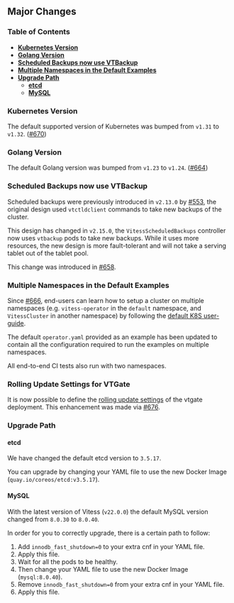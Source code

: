 ## Major Changes

### Table of Contents

- **[Kubernetes Version](#k8s-version)**
- **[Golang Version](#go-version)**
- **[Scheduled Backups now use VTBackup](#vtbackup-scheduled-backups)**
- **[Multiple Namespaces in the Default Examples](#multiple-namespaces)**
- **[Upgrade Path](#upgrade-path)**
  - **[etcd](#etcd-upgrade-path)**
  - **[MySQL](#mysql-upgrade-path)**

### <a id="k8s-version"/>Kubernetes Version</a>

The default supported version of Kubernetes was bumped from `v1.31` to `v1.32`. ([#670](https://github.com/planetscale/vitess-operator/pull/670))

### <a id="go-version"/>Golang Version</a>

The default Golang version was bumped from `v1.23` to `v1.24`. ([#664](https://github.com/planetscale/vitess-operator/pull/664))


### <a id="vtbackup-scheduled-backups"/>Scheduled Backups now use VTBackup</a>

Scheduled backups were previously introduced in `v2.13.0` by [#553](https://github.com/planetscale/vitess-operator/pull/553),
the original design used `vtctldclient` commands to take new backups of the cluster.

This design has changed in `v2.15.0`, the `VitessScheduledBackups` controller now uses `vtbackup` pods to take
new backups. While it uses more resources, the new design is more fault-tolerant and will not take a serving tablet out of the tablet pool.

This change was introduced in [#658](https://github.com/planetscale/vitess-operator/pull/658).

### <a id="multiple-namespaces"/>Multiple Namespaces in the Default Examples</a>

Since [#666](https://github.com/planetscale/vitess-operator/pull/666), end-users can learn how to setup a cluster on multiple namespaces
(e.g. `vitess-operator` in the `default` namespace, and `VitessCluster` in another namespace)
by following the [default K8S user-guide](https://vitess.io/docs/22.0/get-started/operator/).

The default `operator.yaml` provided as an example has been updated to contain all the configuration required to run the examples on multiple namespaces.

All end-to-end CI tests also run with two namespaces.

### <a id="rolling-update-vtgate"/>Rolling Update Settings for VTGate</a>

It is now possible to define the [rolling update settings](https://kubernetes.io/docs/concepts/workloads/controllers/deployment/#strategy) of the vtgate deployment.
This enhancement was made via [#676](https://github.com/planetscale/vitess-operator/pull/676).

### <a id="upgrade-path"/>Upgrade Path</a>

#### <a id="etcd-upgrade-path"/>etcd</a>

We have changed the default etcd version to `3.5.17`.

You can upgrade by changing your YAML file to use the new Docker Image (`quay.io/coreos/etcd:v3.5.17`).

#### <a id="mysql-upgrade-path"/>MySQL</a>

With the latest version of Vitess (`v22.0.0`) the default MySQL version changed from `8.0.30` to `8.0.40`.

In order for you to correctly upgrade, there is a certain path to follow:

1. Add `innodb_fast_shutdown=0` to your extra cnf in your YAML file.
2. Apply this file.
3. Wait for all the pods to be healthy.
4. Then change your YAML file to use the new Docker Image (`mysql:8.0.40`).
5. Remove `innodb_fast_shutdown=0` from your extra cnf in your YAML file.
6. Apply this file.
